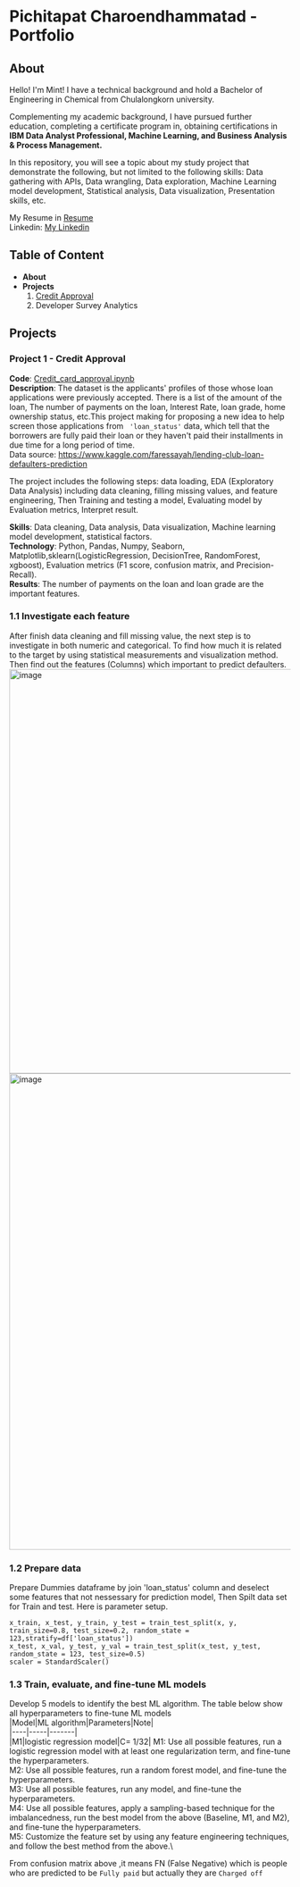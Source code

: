 # Pichitapat Charoendhammatad - Portfolio
## About
Hello!  I'm Mint! I have a technical background and hold a Bachelor of Engineering in Chemical from Chulalongkorn university.

Complementing my academic background, I have pursued further education, completing a certificate program in, obtaining certifications in **IBM Data Analyst Professional, Machine Learning, and Business Analysis & Process Management.**

In this repository, you will see a topic about my study project that demonstrate the following, but not limited to the following skills: 
Data gathering with APIs, Data wrangling, Data exploration, Machine Learning model development, Statistical analysis, Data visualization, Presentation skills, etc.

My Resume in [Resume](Pichitapat_Resume.pdf) \
Linkedin: [My Linkedin](www.linkedin.com/in/pichitapat-charoendhammatad-9b2949296)
## Table of Content
* **About**
* **Projects**
  1. [Credit Approval](#Project-1---Credit-Approval)
  2. Developer Survey Analytics
## Projects
### Project 1 - Credit Approval 
**Code**: [Credit_card_approval.ipynb](Credit_card_approval.ipynb) \
**Description**: The dataset is the applicants' profiles of those whose loan applications were previously accepted. There is a list of the amount of the loan, The number of payments on the loan, Interest Rate, loan grade, home ownership status, etc.This project making for proposing a new idea to help screen those applications from ` 'loan_status'`  data, which tell that the borrowers are fully paid their loan or they haven't paid their installments in due time for a long period of time.\
Data source: https://www.kaggle.com/faressayah/lending-club-loan-defaulters-prediction

The project includes the following steps: data loading, EDA (Exploratory Data Analysis) including data cleaning, filling missing values, and feature engineering, Then 
Training and testing a model, Evaluating model by Evaluation metrics, Interpret result.

**Skills**: Data cleaning, Data analysis, Data visualization, Machine learning model development, statistical factors.\
**Technology**: Python, Pandas, Numpy, Seaborn, Matplotlib,sklearn(LogisticRegression, DecisionTree, RandomForest, xgboost), Evaluation metrics (F1 score, confusion matrix, and Precision-Recall).\
**Results**: The number of payments on the loan and loan grade are the important features.

### 1.1 Investigate each feature
After finish data cleaning and fill missing value, the next step is to  investigate in both numeric and categorical. To find how much it is related to the target by using statistical measurements and visualization method. Then find out the features (Columns) which important to predict defaulters.
<img width="724" alt="image" src="https://github.com/pichitapat/Portfolio/assets/150525402/7c0b6959-9567-4634-98a0-ccfda9281427">
<img width="853" alt="image" src="https://github.com/pichitapat/Portfolio/assets/150525402/6bf519ac-c1ca-4f69-8ee3-46541eb7695a">
### 1.2 Prepare data
Prepare Dummies dataframe by join 'loan_status' column and deselect some features that not nessessary for prediction model, Then Spilt data set for Train and test. Here is parameter setup.
 ```
x_train, x_test, y_train, y_test = train_test_split(x, y, train_size=0.8, test_size=0.2, random_state = 123,stratify=df['loan_status'])
x_test, x_val, y_test, y_val = train_test_split(x_test, y_test, random_state = 123, test_size=0.5)
scaler = StandardScaler()
 ```
### 1.3 Train, evaluate, and fine-tune ML models
Develop 5 models to identify the best ML algorithm. The table below show all hyperparameters to fine-tune ML models \
|Model|ML algorithm|Parameters|Note|     
|----|-----|-------|    
|M1|logistic regression model|C= 1/32| 
M1: Use all possible features, run a logistic regression model with at least one regularization term, and fine-tune the hyperparameters.\
M2: Use all possible features, run a random forest model, and fine-tune the hyperparameters.\
M3: Use all possible features, run any model, and fine-tune the hyperparameters.\
M4: Use all possible features, apply a sampling-based technique for the imbalancedness, run the best model from the above (Baseline, M1, and M2), and fine-tune the hyperparameters.\
M5: Customize the feature set by using any feature engineering techniques, and follow the best method from the above.\


From confusion matrix above ,it means FN (False Negative) which is people who are predicted to be `Fully paid` but actually they are `Charged off` 
